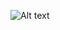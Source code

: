 ![Alt text]([https://assets.digitalocean.com/articles/alligator/boo.svg](https://github.com/dbynarie/Deni_Rismanto_230401010301/blob/main/Deni%20Rismanto%20230401010301/homepage.png) "a title")
